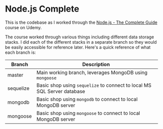 # Node.js Complete

This is the codebase as I worked through the [Node.js - The Complete Guide](https://www.udemy.com/course/nodejs-the-complete-guide) course on Udemy.

The course worked through various things including different data storage stacks. I did each of the different stacks in a separate branch so they would be easily accessible for reference later. Here's a quick reference of what each branch is:

| Branch    | Description                                                             |
| --------- | ----------------------------------------------------------------------- |
| master    | Main working branch, leverages MongoDB using `mongoose`                 |
| sequelize | Basic shop using `sequelize` to connect to local MS SQL Server database |
| mongodb   | Basic shop using `mongodb` to connect to local MongoDB server           |
| mongoose  | Basic shop using `mongoose` to connect to local MongoDB server          |
